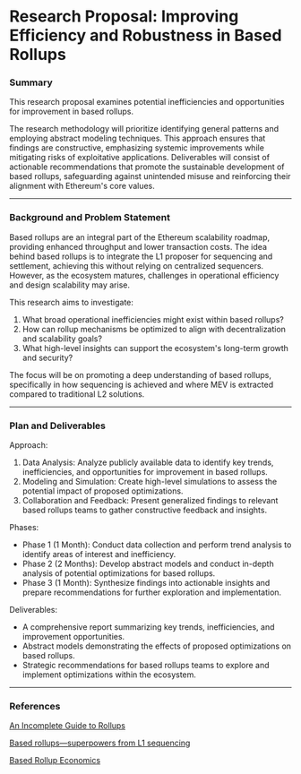 # Research Proposal: Improving Efficiency and Robustness in Based Rollups

### Summary

This research proposal examines potential inefficiencies and opportunities for improvement in based rollups.

The research methodology will prioritize identifying general patterns and employing abstract modeling techniques. This approach ensures that findings are constructive, emphasizing systemic improvements while mitigating risks of exploitative applications. Deliverables will consist of actionable recommendations that promote the sustainable development of based rollups, safeguarding against unintended misuse and reinforcing their alignment with Ethereum's core values.

---

### Background and Problem Statement

Based rollups are an integral part of the Ethereum scalability roadmap, providing enhanced throughput and lower transaction costs. The idea behind based rollups is to integrate the L1 proposer for sequencing and settlement, achieving this without relying on centralized sequencers. However, as the ecosystem matures, challenges in operational efficiency and design scalability may arise.

This research aims to investigate:

1. What broad operational inefficiencies might exist within based rollups?
2. How can rollup mechanisms be optimized to align with decentralization and scalability goals?
3. What high-level insights can support the ecosystem's long-term growth and security?

The focus will be on promoting a deep understanding of based rollups, specifically in how sequencing is achieved and where MEV is extracted compared to traditional L2 solutions.

---

### Plan and Deliverables

Approach:

1. Data Analysis: Analyze publicly available data to identify key trends, inefficiencies, and opportunities for improvement in based rollups.
2. Modeling and Simulation: Create high-level simulations to assess the potential impact of proposed optimizations.
3. Collaboration and Feedback: Present generalized findings to relevant based rollups teams to gather constructive feedback and insights.

Phases:

- Phase 1 (1 Month): Conduct data collection and perform trend analysis to identify areas of interest and inefficiency.
- Phase 2 (2 Months): Develop abstract models and conduct in-depth analysis of potential optimizations for based rollups.
- Phase 3 (1 Month): Synthesize findings into actionable insights and prepare recommendations for further exploration and implementation.

Deliverables:

- A comprehensive report summarizing key trends, inefficiencies, and improvement opportunities.
- Abstract models demonstrating the effects of proposed optimizations on based rollups.
- Strategic recommendations for based rollups teams to explore and implement optimizations within the ecosystem.

---

### References

[An Incomplete Guide to Rollups](https://vitalik.eth.limo/general/2021/01/05/rollup.html)

[Based rollups—superpowers from L1 sequencing](https://ethresear.ch/t/based-rollups-superpowers-from-l1-sequencing/15016)

[Based Rollup Economics](https://taiko.mirror.xyz/PhlvGdIaY3-ZQ1DqI9uM5LxrWGWLAzLI84rkxhvPKmM)
